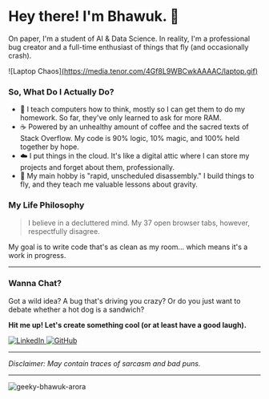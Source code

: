 # Hey there! I'm Bhawuk. 👋

On paper, I'm a student of AI & Data Science. In reality, I'm a professional bug creator and a full-time enthusiast of things that fly (and occasionally crash).

![Laptop Chaos][(https://media.tenor.com/4Gf8L9WBCwkAAAAC/laptop.gif)](https://media0.giphy.com/media/v1.Y2lkPTc5MGI3NjExbTJnamhlMjVvbHhmZXVmMHFuN3ZzYzdkZm1manB1ejM3eWoxbDJsMSZlcD12MV9pbnRlcm5hbF9naWZfYnlfaWQmY3Q9Zw/VbnUQpnihPSIgIXuZv/giphy.gif)

### So, What Do I Actually Do?

* 🤖 I teach computers how to think, mostly so I can get them to do my homework. So far, they've only learned to ask for more RAM.
* ☕ Powered by an unhealthy amount of coffee and the sacred texts of Stack Overflow. My code is 90% logic, 10% magic, and 100% held together by hope.
* ☁️ I put things in the cloud. It's like a digital attic where I can store my projects and forget about them, professionally.
* 🚁 My main hobby is "rapid, unscheduled disassembly." I build things to fly, and they teach me valuable lessons about gravity.

### My Life Philosophy

> I believe in a decluttered mind. My 37 open browser tabs, however, respectfully disagree.

My goal is to write code that's as clean as my room... which means it's a work in progress.

---

### Wanna Chat?

Got a wild idea? A bug that's driving you crazy? Or do you just want to debate whether a hot dog is a sandwich?

**Hit me up! Let's create something cool (or at least have a good laugh).**

<p align="left">
  <a href="https://www.linkedin.com/in/your-profile-url" target="_blank">
    <img src="https://img.shields.io/badge/LinkedIn-%230077B5.svg?style=for-the-badge&logo=linkedin&logoColor=white" alt="LinkedIn">
  </a>
  <a href="https://github.com/your-username" target="_blank">
    <img src="https://img.shields.io/badge/GitHub-%23121011.svg?style=for-the-badge&logo=github&logoColor=white" alt="GitHub">
  </a>
</p>

---
*Disclaimer: May contain traces of sarcasm and bad puns.*

---

<p align="left"> <img src="https://komarev.com/ghpvc/?username=geeky-bhawuk-arora&label=Profile%20views&color=0e75b6&style=flat" alt="geeky-bhawuk-arora" /> </p>






